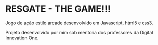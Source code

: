 # RESGATE - THE GAME!!!

Jogo de ação estilo arcade desenvolvido em Javascript, html5 e css3.

Projeto desenvolvido por mim sob mentoria dos professores da Digital Innovation One.
